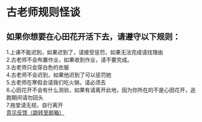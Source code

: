 # 古老师规则怪谈
## 如果你想要在心田花开活下去，请遵守以下规则：  
1.上课不能迟到，如果迟到了，请接受惩罚，如果无法完成请找理由  
2.古老师不会布置作业，如果收到作业，请不要完成。  
3.古老师只会穿白色的衣服  
4.古老师不会迟到，如果他迟到了可以惩罚她  
5.古老师在寒假会请我们吃火锅，请必须去  
6.心田花开不会有什么测验，如果有请离开此地，因为你所在的不是心田花开，逃跑期间请勿回头  
7.拖堂请无视，自行离开  
[意见反馈（跳转至邮箱）](mailto:kevintyk528@gmail.com?subject=古老师规则怪谈)  
